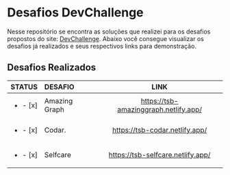 # Desafios DevChallenge
Nesse repositório se encontra as soluções que realizei para os desafios propostos do site: [DevChallenge](https://www.devchallenge.com.br/). Abaixo você consegue visualizar os desafios já realizados e seus respectivos links para demonstração.

## Desafios Realizados
| STATUS | DESAFIO | LINK |
|:------:|:-------|:----:|
|<ul><li> - [x] </li></ul>|Amazing Graph|https://tsb-amazinggraph.netlify.app/|
|<ul><li> - [x] </li></ul>|Codar.|https://tsb-codar.netlify.app/|
|<ul><li> - [x] </li></ul>|Selfcare|https://tsb-selfcare.netlify.app/|
